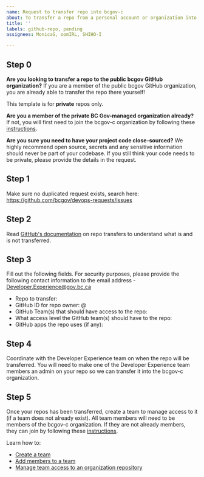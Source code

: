 ```yaml
---
name: Request to transfer repo into bcgov-c
about: To transfer a repo from a personal account or organization into bcgov-c
title: ''
labels: github-repo, pending
assignees: MonicaG, oomIRL, SHIHO-I

---
```


## Step 0

**Are you looking to transfer a repo to the public bcgov GitHub organization?**
If you are a member of the public bcgov GitHub organization, you are already able to transfer the repo there yourself!

This template is for **private** repos only.

**Are you a member of the private BC Gov-managed organization already?**
If not, you will first need to join the bcgov-c organization by following these [instructions](https://developer.gov.bc.ca/docs/default/component/bc-developer-guide/use-github-in-bcgov/bc-government-organizations-in-github/#directions-to-sign-up-and-link-your-account-for-bcgov-c). 

**Are you sure you need to have your project code close-sourced?**
We highly recommend open source, secrets and any sensitive information should never be part of your codebase. 
If you still think your code needs to be private, please provide the details in the request.

## Step 1
Make sure no duplicated request exists, search here:
https://github.com/bcgov/devops-requests/issues

## Step 2
Read [GitHub's documentation](https://docs.github.com/en/repositories/creating-and-managing-repositories/transferring-a-repository) on repo transfers to understand what is and is not transferred.


## Step 3
Fill out the following fields. For security purposes, please provide the following contact information to the email address - [Developer.Experience@gov.bc.ca](mailto:Developer.Experience@gov.bc.ca)

* Repo to transfer: 
* GitHub ID for repo owner: @
* GitHub Team(s) that should have access to the repo: 
* What access level the GitHub team(s) should have to the repo: 
* GitHub apps the repo uses (if any):

## Step 4
Coordinate with the Developer Experience team on when the repo will be transferred. You will need to make one of the Developer Experience team members an admin on your repo so we can transfer it into the bcgov-c organization.

## Step 5
Once your repos has been transferred, create a team to manage access to it (if a team does not already exist). All team members will need to be members of the bcgov-c organization. If they are not already members, they can join by following these [instructions](https://developer.gov.bc.ca/docs/default/component/bc-developer-guide/use-github-in-bcgov/bc-government-organizations-in-github/#directions-to-sign-up-and-link-your-account-for-bcgov-c).

Learn how to:

* [Create a team](https://docs.github.com/en/organizations/organizing-members-into-teams/creating-a-team)
* [Add members to a team](https://docs.github.com/en/organizations/organizing-members-into-teams/adding-organization-members-to-a-team)
* [Manage team access to an organization repository](https://docs.github.com/en/organizations/managing-user-access-to-your-organizations-repositories/managing-repository-roles/managing-team-access-to-an-organization-repository)